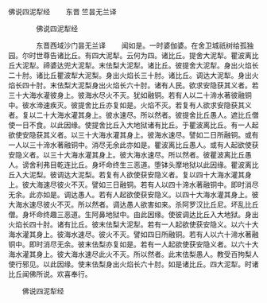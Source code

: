   佛说四泥犁经
　　东晋 竺昙无兰译




　　　　佛说四泥犁经

　　　　东晋西域沙门昙无兰译
　　闻如是。一时婆伽婆。在舍卫城祇树给孤独园。尔时世尊告诸比丘。有四大泥犁。云何为四。诸比丘。提舍大泥犁。瞿波离比丘大泥犁。禘婆达兜大泥犁。末佉梨大泥犁。诸比丘。彼提舍大泥犁。身出火焰长二十肘。诸比丘瞿波犁大泥梨。身出火焰长三十肘。诸比丘。调达大泥犁。身出火焰长四十肘。末佉梨大泥梨身出火焰长六十肘。诸有人民。欲求安隐获其义者。若三十大海水灌彼身上。彼海水尽火不灭。犹如融铜。若有人以二十渧水著彼融铜中。彼水渧速疾灭。彼提舍比丘亦复如是。火焰不灭。若复有人欲求安隐获其义者。复以二十大海水灌其身上。彼水速尽。所以然者。彼提舍比丘愚人。遮比丘僧使一日不食。以此因缘。使提舍比丘入大地狱诸有比丘。于瞿波离比丘。有一人起欲使安隐获其义者。以三十大海水灌其身上。彼海水速尽。譬如二日所融铜。或有一人以三十渧水著融铜中。消尽无余此亦如是。瞿波离比丘愚人。或有人起欲使获安隐义者。以三十大海水灌其身上。彼大海水速尽。所以然者。彼瞿波离比丘愚人。谤舍利弗目乾连比丘。身坏命终生三恶道。堕钵头摩地狱以此因缘。瞿波离比丘入大泥梨。彼调达大泥梨。若复有人欲使获安隐义者。复以四十大海水灌其身上。彼大海速尽彼火不灭。譬如三日融铜。若有人以四十渧水著融铜中。即时消尽无余。此亦如是。调达愚人。若有人起欲使获安隐义。以四十大海水灌其身上。彼大海水速尽彼火不灭。所以然者。调达愚人欲害如来。杀阿罗汉比丘尼。坏乱比丘僧。身坏命终趣三恶道。生阿鼻地狱中。由此因缘。使彼调达比丘入大地狱。身出火焰长四十肘。诸有比丘。彼末佉梨大泥犁。若有一人起欲使获安隐义。以六十大海水灌其身上。彼海水速尽。彼火不灭。譬如四日所融铜。若有人以六十渧水著融铜中。即时消尽无余。彼末佉梨亦复如是。若有一人起欲使获安隐义者。以六十大海水灌其身上。彼大海水速尽此火不灭。所以然者。此末佉梨愚人。教受百拘梨人使行邪见。以此因缘。使末佉梨身出火焰长六十肘。如是诸比丘。四大泥犁。时诸比丘闻佛所说。欢喜奉行。

　　佛说四泥犁经


